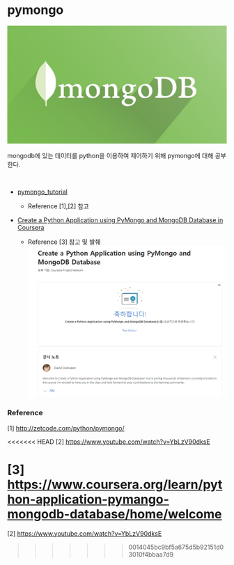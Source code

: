 # pymongo


![mongodbimg](img/mongodbimg.jpg)

mongodb에 있는 데이터를 python을 이용하여 제어하기 위해 pymongo에 대해 공부한다.  

​    

- [pymongo_tutorial](https://github.com/musicjae/pymongo/tree/main/pymongo_tutorial)  
  - Reference [1],[2] 참고  

- [Create a Python Application using PyMongo and MongoDB Database in Coursera](https://github.com/musicjae/pymongo/tree/main/Coursera_python%20and%20MongoDB%20with%20pymango)  
  - Reference [3] 참고 및 발췌  
  ![mongodbimg](img/coursera1.PNG)

### Reference  

 [1] http://zetcode.com/python/pymongo/  

<<<<<<< HEAD
 [2] https://www.youtube.com/watch?v=YbLzV90dksE  

[3] https://www.coursera.org/learn/python-application-pymango-mongodb-database/home/welcome
=======
 [2] https://www.youtube.com/watch?v=YbLzV90dksE
>>>>>>> 0014045bc9bf5a675d5b92151d03010f4bbaa7d9

